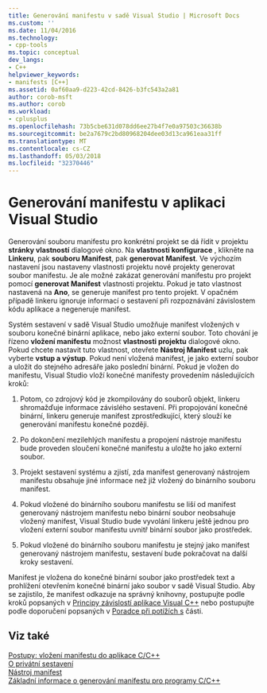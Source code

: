 ```yaml
---
title: Generování manifestu v sadě Visual Studio | Microsoft Docs
ms.custom: ''
ms.date: 11/04/2016
ms.technology:
- cpp-tools
ms.topic: conceptual
dev_langs:
- C++
helpviewer_keywords:
- manifests [C++]
ms.assetid: 0af60aa9-d223-42cd-8426-b3fc543a2a81
author: corob-msft
ms.author: corob
ms.workload:
- cplusplus
ms.openlocfilehash: 73b5cbe631d078dd6ee27b4f7e0a97503c36638b
ms.sourcegitcommit: be2a7679c2bd80968204dee03d13ca961eaa31ff
ms.translationtype: MT
ms.contentlocale: cs-CZ
ms.lasthandoff: 05/03/2018
ms.locfileid: "32370446"
---
```

# <a name="manifest-generation-in-visual-studio"></a>Generování manifestu v aplikaci Visual Studio
Generování souboru manifestu pro konkrétní projekt se dá řídit v projektu **stránky vlastností** dialogové okno. Na **vlastnosti konfigurace** , klikněte na **Linkeru**, pak **souboru Manifest**, pak **generovat Manifest**. Ve výchozím nastavení jsou nastaveny vlastnosti projektu nové projekty generovat soubor manifestu. Je ale možné zakázat generování manifestu pro projekt pomocí **generovat Manifest** vlastnosti projektu. Pokud je tato vlastnost nastavená na **Ano**, se generuje manifest pro tento projekt. V opačném případě linkeru ignoruje informací o sestavení při rozpoznávání závislostem kódu aplikace a negeneruje manifest.  
  
 Systém sestavení v sadě Visual Studio umožňuje manifest vložených v souboru konečné binární aplikace, nebo jako externí soubor. Toto chování je řízeno **vložení manifestu** možnost **vlastnosti projektu** dialogové okno. Pokud chcete nastavit tuto vlastnost, otevřete **Nástroj Manifest** uzlu, pak vyberte **vstup a výstup**. Pokud není vložená manifest, je jako externí soubor a uložit do stejného adresáře jako poslední binární. Pokud je vložen do manifestu, Visual Studio vloží konečné manifesty provedením následujících kroků:  
  
1.  Potom, co zdrojový kód je zkompilovány do souborů objekt, linkeru shromažďuje informace závislého sestavení. Při propojování konečné binární, linkeru generuje manifest zprostředkující, který slouží ke generování manifestu konečné později.  
  
2.  Po dokončení mezilehlých manifestu a propojení nástroje manifestu bude proveden sloučení konečné manifestu a uložte ho jako externí soubor.  
  
3.  Projekt sestavení systému a zjistí, zda manifest generovaný nástrojem manifestu obsahuje jiné informace než již vložený do binárního souboru manifest.  
  
4.  Pokud vložené do binárního souboru manifestu se liší od manifest generovaný nástrojem manifestu nebo binární soubor neobsahuje vložený manifest, Visual Studio bude vyvolání linkeru ještě jednou pro vložení externí soubor manifestu uvnitř binární soubor jako prostředek.  
  
5.  Pokud vložené do binárního souboru manifestu je stejný jako manifest generovaný nástrojem manifestu, sestavení bude pokračovat na další kroky sestavení.  
  
 Manifest je vložena do konečné binární soubor jako prostředek text a prohlížení otevřením konečné binární jako soubor v sadě Visual Studio. Aby se zajistilo, že manifest odkazuje na správný knihovny, postupujte podle kroků popsaných v [Principy závislostí aplikace Visual C++](../ide/understanding-the-dependencies-of-a-visual-cpp-application.md) nebo postupujte podle doporučení popsaných v [Poradce při potížích s](../build/troubleshooting-c-cpp-isolated-applications-and-side-by-side-assemblies.md) části.  
  
## <a name="see-also"></a>Viz také  
 [Postupy: vložení manifestu do aplikace C/C++](../build/how-to-embed-a-manifest-inside-a-c-cpp-application.md)   
 [O privátní sestavení](http://msdn.microsoft.com/library/ff951638)   
 [Nástroj manifest](http://msdn.microsoft.com/library/aa375649)   
 [Základní informace o generování manifestu pro programy C/C++](../build/understanding-manifest-generation-for-c-cpp-programs.md)